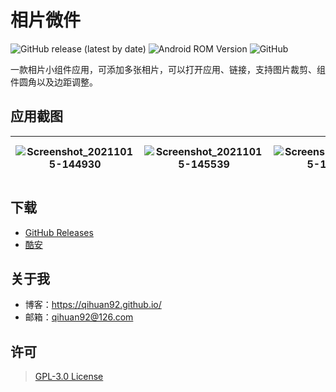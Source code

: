# 相片微件
![GitHub release (latest by date)](https://img.shields.io/github/v/release/qihuan92/PhotoWidget) ![Android ROM Version](https://img.shields.io/badge/Android-7.0%2B-green) ![GitHub](https://img.shields.io/github/license/qihuan92/PhotoWidget)

一款相片小组件应用，可添加多张相片，可以打开应用、链接，支持图片裁剪、组件圆角以及边距调整。

## 应用截图

| ![Screenshot_20211015-144930](https://user-images.githubusercontent.com/12248965/137445726-6796d8ee-b066-4522-a938-dd6129f09717.jpg) | ![Screenshot_20211015-145539](https://user-images.githubusercontent.com/12248965/137445803-7745c3f1-1891-4ed1-a091-ed56e3271d98.jpg) | ![Screenshot_20211015-145451](https://user-images.githubusercontent.com/12248965/137445831-0b5c2c09-93c7-4fd0-9c12-42e79fb775b8.jpg) | ![Screenshot_20211015-145747](https://user-images.githubusercontent.com/12248965/137445951-c2a306d8-e27a-407e-a454-87b996c52db5.jpg) | ![Screenshot_20211015-145707_One UI Home](https://user-images.githubusercontent.com/12248965/137445992-75251e3c-fffa-40fd-993e-02500f6b0762.jpg) | ![Screenshot_20211015-145637_One UI Home](https://user-images.githubusercontent.com/12248965/137446022-3aed1773-03c0-43d4-90ed-3397880a2c30.jpg) |
| ------------------------------------------------------------ | ------------------------------------------------------------ | ------------------------------------------------------------ | ------------------------------------------------------------ | ------------------------------------------------------------ | ------------------------------------------------------------ |

## 下载

- [GitHub Releases](https://github.com/qihuan92/PhotoWidget/releases)
- [酷安](https://www.coolapk.com/apk/com.qihuan.photowidget)

## 关于我

- 博客：https://qihuan92.github.io/
- 邮箱：qihuan92@126.com

## 许可

> [GPL-3.0 License](https://github.com/qihuan92/PhotoWidget/blob/develop/LICENSE)
